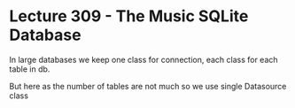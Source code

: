 # Lecture 309 - The Music SQLite Database

In large databases we keep one class for connection, each class for each table in db.

But here as the number of tables are not much so we use single Datasource class